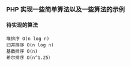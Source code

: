 ### PHP 实现一些简单算法以及一些算法的示例
#### 待实现的算法
```
堆排序 O(n log n)
归并排序 O(n log n)
基数排序 O(n)
希尔排序 O(n^1.25）
```